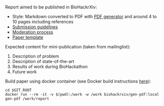 Report aimed to be published in BioHackrXiv:
- Style: Markdown converted to PDF with [PDF generator](https://github.com/biohackrxiv/bhxiv-gen-pdf) and around 4 to 10 pages including references
- [Submission guidelines](https://github.com/biohackrxiv/biohackrxiv.github.io/blob/guidelines/submission_guidelines.md)
- [Moderation process](https://github.com/biohackrxiv/biohackrxiv.github.io/blob/guidelines/moderation_process.md)
- [Paper template](https://github.com/biohackrxiv/submission-templates/blob/master/paper.md)

Expected content for mini-publication (taken from mailinglist):
1. Description of problem
2. Description of state-of-the-art
3. Results of work during BioHackathon
4. Future work 

Build paper using docker container (see Docker build instructions [here](https://github.com/biohackrxiv/bhxiv-gen-pdf#run-via-docker)):
    
    cd $GIT_ROOT
    docker run --rm -it -v $(pwd):/work -w /work biohackrxiv/gen-pdf:local gen-pdf /work/report
